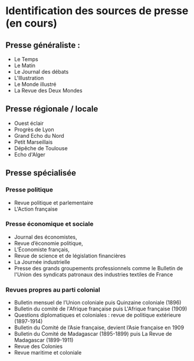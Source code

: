 # Identification des sources de presse (en cours)

## Presse généraliste : 
- Le Temps
- Le Matin
- Le Journal des débats
- L'Illustration
- Le Monde illustré
- La Revue des Deux Mondes

## Presse régionale / locale
- Ouest éclair
- Progrès de Lyon
- Grand Echo du Nord
- Petit Marseillais
- Dépêche de Toulouse
- Echo d'Alger

## Presse spécialisée

### Presse politique
- Revue politique et parlementaire
- L'Action française

### Presse économique et sociale
- Journal des économistes,
- Revue d’économie politique,
- L’Économiste français,
- Revue de science et de législation financières
- La Journée industrielle
- Presse des grands groupements professionnels comme le Bulletin de l'Union des syndicats patronaux des industries textiles de France 
### Revues propres au parti colonial
- Bulletin mensuel de l’Union coloniale puis Quinzaine coloniale (1896)
- Bulletin du comité de l'Afrique française puis L'Afrique française (1909)
- Questions diplomatiques et coloniales : revue de politique extérieure (1897-1914)
- Bulletin du Comité de l’Asie française, devient l’Asie française en 1909
- Bulletin du Comité de Madagascar (1895-1899) puis La Revue de Madagascar (1899-1911)
- Revue des Colonies
- Revue maritime et coloniale
